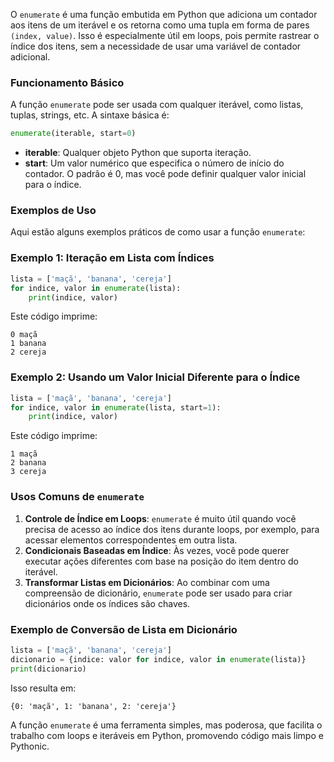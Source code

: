 O `enumerate` é uma função embutida em Python que adiciona um contador aos itens de um iterável e os retorna como uma tupla em forma de pares `(index, value)`. Isso é especialmente útil em loops, pois permite rastrear o índice dos itens, sem a necessidade de usar uma variável de contador adicional.

### Funcionamento Básico

A função `enumerate` pode ser usada com qualquer iterável, como listas, tuplas, strings, etc. A sintaxe básica é:

```python
enumerate(iterable, start=0)
```

- **iterable**: Qualquer objeto Python que suporta iteração.
- **start**: Um valor numérico que especifica o número de início do contador. O padrão é 0, mas você pode definir qualquer valor inicial para o índice.

### Exemplos de Uso

Aqui estão alguns exemplos práticos de como usar a função `enumerate`:

### Exemplo 1: Iteração em Lista com Índices

```python
lista = ['maçã', 'banana', 'cereja']
for indice, valor in enumerate(lista):
    print(indice, valor)

```

Este código imprime:

```
0 maçã
1 banana
2 cereja

```

### Exemplo 2: Usando um Valor Inicial Diferente para o Índice

```python
lista = ['maçã', 'banana', 'cereja']
for indice, valor in enumerate(lista, start=1):
    print(indice, valor)

```

Este código imprime:

```
1 maçã
2 banana
3 cereja

```

### Usos Comuns de `enumerate`

1. **Controle de Índice em Loops**: `enumerate` é muito útil quando você precisa de acesso ao índice dos itens durante loops, por exemplo, para acessar elementos correspondentes em outra lista.
2. **Condicionais Baseadas em Índice**: Às vezes, você pode querer executar ações diferentes com base na posição do item dentro do iterável.
3. **Transformar Listas em Dicionários**: Ao combinar com uma compreensão de dicionário, `enumerate` pode ser usado para criar dicionários onde os índices são chaves.

### Exemplo de Conversão de Lista em Dicionário

```python
lista = ['maçã', 'banana', 'cereja']
dicionario = {indice: valor for indice, valor in enumerate(lista)}
print(dicionario)

```

Isso resulta em:

```
{0: 'maçã', 1: 'banana', 2: 'cereja'}

```

A função `enumerate` é uma ferramenta simples, mas poderosa, que facilita o trabalho com loops e iteráveis em Python, promovendo código mais limpo e Pythonic.